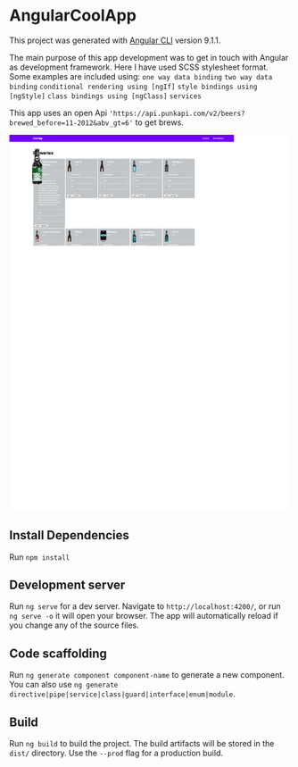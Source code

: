 
# AngularCoolApp

This project was generated with [Angular CLI](https://github.com/angular/angular-cli) version 9.1.1.

 The main purpose of this app development was to get in touch with Angular as development framework.
 Here I have used SCSS stylesheet format. Some examples are included using:
 `one way data binding`
 `two way data binding`
 `conditional rendering using [ngIf]`
 `style bindings using [ngStyle]`
 `class bindings using [ngClass]`
 `services`

 This app uses an open Api ` 'https://api.punkapi.com/v2/beers?brewed_before=11-2012&abv_gt=6' ` to get brews.

![App Screenshot](/app_screenshot.png)
## Install Dependencies

Run `npm install`  

## Development server

  
Run `ng serve` for a dev server. Navigate to `http://localhost:4200/`, or run `ng serve -o` it will open your browser. The app will automatically reload if you change any of the source files.

 

## Code scaffolding
  

Run `ng generate component component-name` to generate a new component. You can also use `ng generate directive|pipe|service|class|guard|interface|enum|module`.

  

## Build

Run `ng build` to build the project. The build artifacts will be stored in the `dist/` directory. Use the `--prod` flag for a production build.
